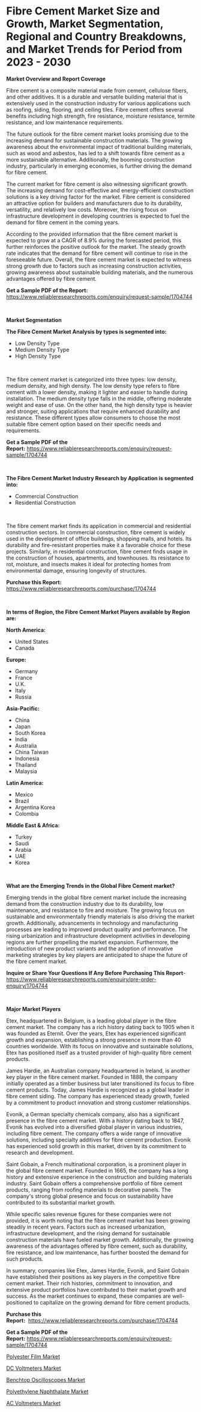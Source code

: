 <p><h1>Fibre Cement Market Size and Growth, Market Segmentation, Regional and Country Breakdowns, and Market Trends for Period from 2023 -  2030</h1></p><p><strong>Market Overview and Report Coverage</strong></p>
<p><p>Fibre cement is a composite material made from cement, cellulose fibers, and other additives. It is a durable and versatile building material that is extensively used in the construction industry for various applications such as roofing, siding, flooring, and ceiling tiles. Fibre cement offers several benefits including high strength, fire resistance, moisture resistance, termite resistance, and low maintenance requirements.</p><p>The future outlook for the fibre cement market looks promising due to the increasing demand for sustainable construction materials. The growing awareness about the environmental impact of traditional building materials, such as wood and asbestos, has led to a shift towards fibre cement as a more sustainable alternative. Additionally, the booming construction industry, particularly in emerging economies, is further driving the demand for fibre cement.</p><p>The current market for fibre cement is also witnessing significant growth. The increasing demand for cost-effective and energy-efficient construction solutions is a key driving factor for the market. Fibre cement is considered an attractive option for builders and manufacturers due to its durability, versatility, and relatively low costs. Moreover, the rising focus on infrastructure development in developing countries is expected to fuel the demand for fibre cement in the coming years.</p><p>According to the provided information that the fibre cement market is expected to grow at a CAGR of 8.9% during the forecasted period, this further reinforces the positive outlook for the market. The steady growth rate indicates that the demand for fibre cement will continue to rise in the foreseeable future. Overall, the fibre cement market is expected to witness strong growth due to factors such as increasing construction activities, growing awareness about sustainable building materials, and the numerous advantages offered by fibre cement.</p></p>
<p><strong>Get a Sample PDF of the Report:</strong> <a href="https://www.reliableresearchreports.com/enquiry/request-sample/1704744">https://www.reliableresearchreports.com/enquiry/request-sample/1704744</a></p>
<p>&nbsp;</p>
<p><strong>Market Segmentation</strong></p>
<p><strong>The Fibre Cement Market Analysis by types is segmented into:</strong></p>
<p><ul><li>Low Density Type</li><li>Medium Density Type</li><li>High Density Type</li></ul></p>
<p>&nbsp;</p>
<p><p>The fibre cement market is categorized into three types: low density, medium density, and high density. The low density type refers to fibre cement with a lower density, making it lighter and easier to handle during installation. The medium density type falls in the middle, offering moderate weight and ease of use. On the other hand, the high density type is heavier and stronger, suiting applications that require enhanced durability and resistance. These different types allow consumers to choose the most suitable fibre cement option based on their specific needs and requirements.</p></p>
<p><strong>Get a Sample PDF of the Report:</strong>&nbsp;<a href="https://www.reliableresearchreports.com/enquiry/request-sample/1704744">https://www.reliableresearchreports.com/enquiry/request-sample/1704744</a></p>
<p>&nbsp;</p>
<p><strong>The Fibre Cement Market Industry Research by Application is segmented into:</strong></p>
<p><ul><li>Commercial Construction</li><li>Residential Construction</li></ul></p>
<p>&nbsp;</p>
<p><p>The fibre cement market finds its application in commercial and residential construction sectors. In commercial construction, fibre cement is widely used in the development of office buildings, shopping malls, and hotels. Its durability and fire-resistant properties make it a favorable choice for these projects. Similarly, in residential construction, fibre cement finds usage in the construction of houses, apartments, and townhouses. Its resistance to rot, moisture, and insects makes it ideal for protecting homes from environmental damage, ensuring longevity of structures.</p></p>
<p><strong>Purchase this Report:</strong>&nbsp; <a href="https://www.reliableresearchreports.com/purchase/1704744">https://www.reliableresearchreports.com/purchase/1704744</a></p>
<p>&nbsp;</p>
<p><strong>In terms of Region, the Fibre Cement Market Players available by Region are:</strong></p>
<p>
    <p> <strong> North America: </strong>
        <ul>
            <li>United States</li>
            <li>Canada</li>
        </ul>
        </p> 
    <p> <strong> Europe: </strong>
        <ul>
            <li>Germany</li>
            <li>France</li>
            <li>U.K.</li>
            <li>Italy</li>
            <li>Russia</li>
        </ul>
        </p> 
    <p> <strong> Asia-Pacific: </strong>
        <ul>
            <li>China</li>
            <li>Japan</li>
            <li>South Korea</li>
            <li>India</li>
            <li>Australia</li>
            <li>China Taiwan</li>
            <li>Indonesia</li>
            <li>Thailand</li>
            <li>Malaysia</li>
        </ul>
        </p> 
    <p> <strong> Latin America: </strong>
        <ul>
            <li>Mexico</li>
            <li>Brazil</li>
            <li>Argentina Korea</li>
            <li>Colombia</li>
        </ul>
        </p> 
    <p> <strong> Middle East & Africa: </strong>
        <ul>
            <li>Turkey</li>
            <li>Saudi</li>
            <li>Arabia</li>
            <li>UAE</li>
            <li>Korea</li>
        </ul>
    </p>
    </p>
<p>&nbsp;</p>
<p><strong>What are the Emerging Trends in the Global Fibre Cement market?</strong></p>
<p><p>Emerging trends in the global fibre cement market include the increasing demand from the construction industry due to its durability, low maintenance, and resistance to fire and moisture. The growing focus on sustainable and environmentally friendly materials is also driving the market growth. Additionally, advancements in technology and manufacturing processes are leading to improved product quality and performance. The rising urbanization and infrastructure development activities in developing regions are further propelling the market expansion. Furthermore, the introduction of new product variants and the adoption of innovative marketing strategies by key players are anticipated to shape the future of the fibre cement market.</p></p>
<p><strong>Inquire or Share Your Questions If Any Before Purchasing This Report</strong>- <a href="https://www.reliableresearchreports.com/enquiry/pre-order-enquiry/1704744">https://www.reliableresearchreports.com/enquiry/pre-order-enquiry/1704744</a></p>
<p>&nbsp;</p>
<p><strong>Major Market Players</strong></p>
<p><p>Etex, headquartered in Belgium, is a leading global player in the fibre cement market. The company has a rich history dating back to 1905 when it was founded as Eternit. Over the years, Etex has experienced significant growth and expansion, establishing a strong presence in more than 40 countries worldwide. With its focus on innovative and sustainable solutions, Etex has positioned itself as a trusted provider of high-quality fibre cement products.</p><p>James Hardie, an Australian company headquartered in Ireland, is another key player in the fibre cement market. Founded in 1888, the company initially operated as a timber business but later transitioned its focus to fibre cement products. Today, James Hardie is recognized as a global leader in fibre cement siding. The company has experienced steady growth, fueled by a commitment to product innovation and strong customer relationships.</p><p>Evonik, a German specialty chemicals company, also has a significant presence in the fibre cement market. With a history dating back to 1847, Evonik has evolved into a diversified global player in various industries, including fibre cement. The company offers a wide range of innovative solutions, including specialty additives for fibre cement production. Evonik has experienced solid growth in this market, driven by its commitment to research and development.</p><p>Saint Gobain, a French multinational corporation, is a prominent player in the global fibre cement market. Founded in 1665, the company has a long history and extensive experience in the construction and building materials industry. Saint Gobain offers a comprehensive portfolio of fibre cement products, ranging from roofing materials to decorative panels. The company's strong global presence and focus on sustainability have contributed to its substantial market growth.</p><p>While specific sales revenue figures for these companies were not provided, it is worth noting that the fibre cement market has been growing steadily in recent years. Factors such as increased urbanization, infrastructure development, and the rising demand for sustainable construction materials have fueled market growth. Additionally, the growing awareness of the advantages offered by fibre cement, such as durability, fire resistance, and low maintenance, has further boosted the demand for such products.</p><p>In summary, companies like Etex, James Hardie, Evonik, and Saint Gobain have established their positions as key players in the competitive fibre cement market. Their rich histories, commitment to innovation, and extensive product portfolios have contributed to their market growth and success. As the market continues to expand, these companies are well-positioned to capitalize on the growing demand for fibre cement products.</p></p>
<p><strong>Purchase this Report:</strong>&nbsp;&nbsp;<a href="https://www.reliableresearchreports.com/purchase/1704744">https://www.reliableresearchreports.com/purchase/1704744</a></p>
<p></p>
<p><strong>Get a Sample PDF of the Report:</strong>&nbsp;<a href="https://www.reliableresearchreports.com/enquiry/request-sample/1704744">https://www.reliableresearchreports.com/enquiry/request-sample/1704744</a></p>
<p><p><a href="https://github.com/gulaimolin/Market-Research-Report-List-1/blob/main/polyester-film-market.md">Polyester Film Market</a></p><p><a href="https://medium.com/@loyceharber/dc-voltmeters-market-report-reveals-the-latest-trends-and-growth-opportunities-of-this-market-8b65a3cd527e">DC Voltmeters Market</a></p><p><a href="https://medium.com/@royalmiller09/benchtop-oscilloscopes-market-share-evolution-and-market-growth-trends-2023-2030-5679908eaa97">Benchtop Oscilloscopes Market</a></p><p><a href="https://github.com/ruslanpoljakovrd177/Market-Research-Report-List-1/blob/main/polyethylene-naphthalate-market.md">Polyethylene Naphthalate Market</a></p><p><a href="https://medium.com/@randallbode/ac-voltmeters-market-size-and-market-trends-complete-industry-overview-2023-to-2030-6ae7481c21f4">AC Voltmeters Market</a></p></p>